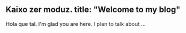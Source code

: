 Kaixo zer moduz.
title: "Welcome to my blog"
---
Hola que tal. 
I'm glad you are here. I plan to talk about ...
